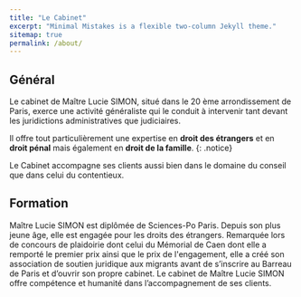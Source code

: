 ```yaml
---
title: "Le Cabinet"
excerpt: "Minimal Mistakes is a flexible two-column Jekyll theme."
sitemap: true
permalink: /about/
---
```


## Général

Le cabinet de Maître Lucie SIMON, situé dans le 20 ème arrondissement de Paris, exerce une
activité généraliste qui le conduit à intervenir tant devant les juridictions administratives
que judiciaires.

Il offre tout particulièrement une expertise en **droit des étrangers** et en **droit pénal** mais également
en **droit de la famille**.
{: .notice}

Le Cabinet accompagne ses clients aussi bien dans le domaine du conseil que dans celui du
contentieux.

## Formation

Maître Lucie SIMON est diplômée de Sciences-Po Paris.
Depuis son plus jeune âge, elle est engagée pour les droits des étrangers. Remarquée lors de
concours de plaidoirie dont celui du Mémorial de Caen dont elle a remporté le premier prix ainsi que le prix de l'engagement, elle a créé son association de soutien juridique aux migrants avant de s’inscrire au Barreau de Paris et d’ouvrir son propre cabinet.
Le cabinet de Maître Lucie SIMON offre compétence et humanité dans l’accompagnement de ses clients.
